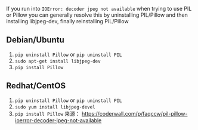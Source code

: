 If you run into `IOError: decoder jpeg not available` when trying to use PIL or Pillow you can generally resolve this by uninstalling PIL/Pillow and then installing libjpeg-dev, finally reinstalling PIL/Pillow

Debian/Ubuntu
-------------

1.  `pip uninstall Pillow` or `pip uninstall PIL`
2.  `sudo apt-get install libjpeg-dev`
3.  `pip install Pillow`

Redhat/CentOS
-------------

1.  `pip uninstall Pillow` or `pip uninstall PIL`
2.  `sudo yum install libjpeg-devel`
3.  `pip install Pillow`
    来源： <https://coderwall.com/p/faqccw/pil-pillow-ioerror-decoder-jpeg-not-available>



